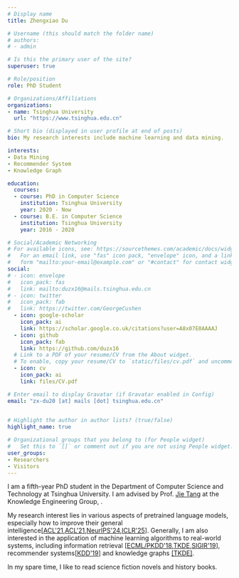 ```yaml
---
# Display name
title: Zhengxiao Du

# Username (this should match the folder name)
# authors:
# - admin

# Is this the primary user of the site?
superuser: true

# Role/position
role: PhD Student

# Organizations/Affiliations
organizations:
- name: Tsinghua University
  url: "https://www.tsinghua.edu.cn"

# Short bio (displayed in user profile at end of posts)
bio: My research interests include machine learning and data mining.

interests:
- Data Mining
- Recommender System
- Knowledge Graph

education:
  courses:
  - course: PhD in Computer Science
    institution: Tsinghua University
    year: 2020 - Now
  - course: B.E. in Computer Science
    institution: Tsinghua University
    year: 2016 - 2020

# Social/Academic Networking
# For available icons, see: https://sourcethemes.com/academic/docs/widgets/#icons
#   For an email link, use "fas" icon pack, "envelope" icon, and a link in the
#   form "mailto:your-email@example.com" or "#contact" for contact widget.
social:
# - icon: envelope
#   icon_pack: fas
#   link: mailto:duzx16@mails.tsinghua.edu.cn
# - icon: twitter
#   icon_pack: fab
#   link: https://twitter.com/GeorgeCushen
  - icon: google-scholar
    icon_pack: ai
    link: https://scholar.google.co.uk/citations?user=A8x07E0AAAAJ
  - icon: github
    icon_pack: fab
    link: https://github.com/duzx16
  # Link to a PDF of your resume/CV from the About widget.
  # To enable, copy your resume/CV to `static/files/cv.pdf` and uncomment the lines below.  
  - icon: cv
    icon_pack: ai
    link: files/CV.pdf

# Enter email to display Gravatar (if Gravatar enabled in Config)
email: "zx-du20 [at] mails [dot] tsinghua.edu.cn"
  

# Highlight the author in author lists? (true/false)
highlight_name: true

# Organizational groups that you belong to (for People widget)
#   Set this to `[]` or comment out if you are not using People widget.  
user_groups:
- Researchers
- Visitors
---
```


I am a fifth-year PhD student in the Department of Computer Science and Technology at Tsinghua University. I am advised by Prof. [Jie Tang](http://keg.cs.tsinghua.edu.cn/jietang) at the Knowledge Engineering Group, .

My research interest lies in various aspects of pretrained language models, especially how to improve their general intelligence[[ACL'21](/publication/glm-21),[ACL'21](/publication/p-tuning-v2),[NeurIPS'24](/publication/neurips-24),[ICLR'25](/publication/iclr-25)]. Generally, I am also interested in the application of machine learning algorithms to real-world systems, including information retrieval [[ECML/PKDD'18](/publication/pkdd-18),[TKDE](/publication/tkde-19),[SIGIR'19](/publication/fair-19)], recommender systems[[KDD'19](/publication/kdd-19)] and knowledge graphs [[TKDE]](/publication/cogkr-19). 

In my spare time, I like to read science fiction novels and history books.